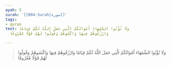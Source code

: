 ```yaml
---
ayah: 5
surah: '[[004-Surah|سورة]]'
tags:
- quran
text: وَلَا تُؤْتُوا السُّفَهَاءَ أَمْوَالَكُمُ الَّتِي جَعَلَ اللَّهُ لَكُمْ قِيَامًا
  وَارْزُقُوهُمْ فِيهَا وَاكْسُوهُمْ وَقُولُوا لَهُمْ قَوْلًا مَّعْرُوفًا

---
```

> وَلَا تُؤْتُوا السُّفَهَاءَ أَمْوَالَكُمُ الَّتِي جَعَلَ اللَّهُ لَكُمْ قِيَامًا وَارْزُقُوهُمْ فِيهَا وَاكْسُوهُمْ وَقُولُوا لَهُمْ قَوْلًا مَّعْرُوفًا
